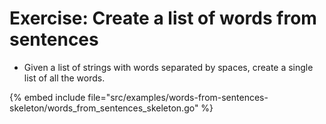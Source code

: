 # Exercise: Create a list of words from sentences

* Given a list of strings with words separated by spaces, create a single list of all the words.

{% embed include file="src/examples/words-from-sentences-skeleton/words_from_sentences_skeleton.go" %}


